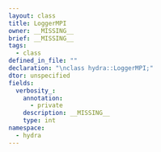 ```yaml
---
layout: class
title: LoggerMPI
owner: __MISSING__
brief: __MISSING__
tags:
  - class
defined_in_file: ""
declaration: "\nclass hydra::LoggerMPI;"
dtor: unspecified
fields:
  verbosity_:
    annotation:
      - private
    description: __MISSING__
    type: int
namespace:
  - hydra
---
```

